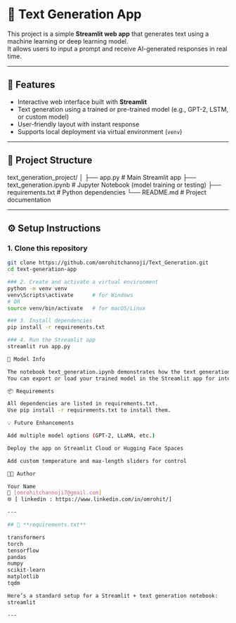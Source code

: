 # 🧠 Text Generation App

This project is a simple **Streamlit web app** that generates text using a machine learning or deep learning model.  
It allows users to input a prompt and receive AI-generated responses in real time.

---

## 🚀 Features
- Interactive web interface built with **Streamlit**
- Text generation using a trained or pre-trained model (e.g., GPT-2, LSTM, or custom model)
- User-friendly layout with instant response
- Supports local deployment via virtual environment (`venv`)

---

## 🧩 Project Structure
text_generation_project/
│
├── app.py # Main Streamlit app
├── text_generation.ipynb # Jupyter Notebook (model training or testing)
├── requirements.txt # Python dependencies
└── README.md # Project documentation

---

## ⚙️ Setup Instructions

### 1. Clone this repository
```bash
git clone https://github.com/omrohitchannoji/Text_Generation.git
cd text-generation-app

### 2. Create and activate a virtual environment
python -m venv venv
venv\Scripts\activate      # for Windows
# OR
source venv/bin/activate   # for macOS/Linux

### 3. Install dependencies
pip install -r requirements.txt

### 4. Run the Streamlit app
streamlit run app.py

🧠 Model Info

The notebook text_generation.ipynb demonstrates how the text generation model was trained, tested, or fine-tuned.
You can export or load your trained model in the Streamlit app for interactive use.

📦 Requirements

All dependencies are listed in requirements.txt.
Use pip install -r requirements.txt to install them.

💡 Future Enhancements

Add multiple model options (GPT-2, LLaMA, etc.)

Deploy the app on Streamlit Cloud or Hugging Face Spaces

Add custom temperature and max-length sliders for control

🧑‍💻 Author

Your Name
📧 [omrohitchannoji7@gmail.com]
🌐 [ linkedin : https://www.linkedin.com/in/omrohit/]

---

## 🧩 **requirements.txt**

transformers
torch
tensorflow
pandas
numpy
scikit-learn
matplotlib
tqdm

Here’s a standard setup for a Streamlit + text generation notebook:
streamlit

---


